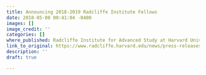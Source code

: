 ```yaml
---
title: Announcing 2018-2019 Radcliffe Institute Fellows
date: 2018-05-08 00:41:04 -0400
images: []
image_credit: ''
categories: []
where_published: Radcliffe Institute for Advanced Study at Harvard University
link_to_original: https://www.radcliffe.harvard.edu/news/press-releases/announcing-2018-2019-radcliffe-institute-fellows
description: ''
draft: true

---
```


